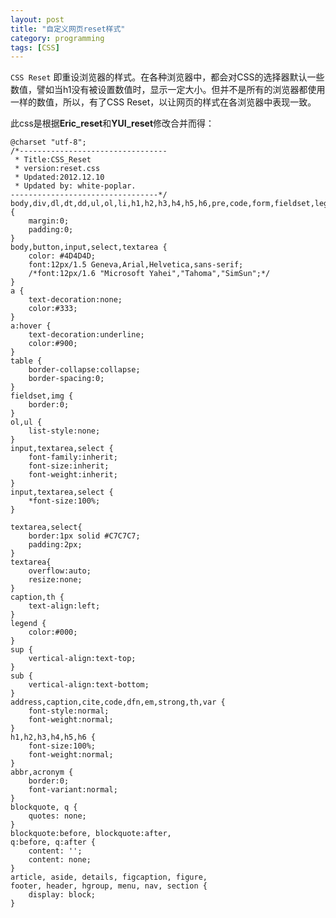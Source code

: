 ```yaml
---
layout: post
title: "自定义网页reset样式"
category: programming
tags: [CSS]
---
```


`CSS Reset` 即重设浏览器的样式。在各种浏览器中，都会对CSS的选择器默认一些数值，譬如当h1没有被设置数值时，显示一定大小。但并不是所有的浏览器都使用一样的数值，所以，有了CSS Reset，以让网页的样式在各浏览器中表现一致。
	
<!--break-->

此css是根据**Eric_reset**和**YUI_reset**修改合并而得：

	@charset "utf-8";
	/*---------------------------------
	 * Title:CSS_Reset
	 * version:reset.css
	 * Updated:2012.12.10
	 * Updated by: white-poplar.
	---------------------------------*/
	body,div,dl,dt,dd,ul,ol,li,h1,h2,h3,h4,h5,h6,pre,code,form,fieldset,legend,input,textarea,p,blockquote,th,td {
		margin:0;
		padding:0;
	}
	body,button,input,select,textarea {
		color: #4D4D4D;
		font:12px/1.5 Geneva,Arial,Helvetica,sans-serif;
		/*font:12px/1.6 "Microsoft Yahei","Tahoma","SimSun";*/
	}
	a {
		text-decoration:none;
		color:#333;
	}           
	a:hover {
		text-decoration:underline;
		color:#900;
	}    
	table {
		border-collapse:collapse;
		border-spacing:0;
	}
	fieldset,img {
		border:0;
	}
	ol,ul {
		list-style:none;
	}
	input,textarea,select {
		font-family:inherit;
		font-size:inherit;
		font-weight:inherit;
	}
	input,textarea,select {
		*font-size:100%;
	}

	textarea,select{
		border:1px solid #C7C7C7;
		padding:2px;
	}
	textarea{
		overflow:auto;
		resize:none;
	}
	caption,th {
		text-align:left;
	}
	legend {
		color:#000;
	}
	sup {
		vertical-align:text-top;
	}
	sub {
		vertical-align:text-bottom;
	}
	address,caption,cite,code,dfn,em,strong,th,var {
		font-style:normal;
		font-weight:normal;
	}
	h1,h2,h3,h4,h5,h6 {
		font-size:100%;
		font-weight:normal;
	}
	abbr,acronym {
		border:0;
		font-variant:normal;
	}
	blockquote, q {
		quotes: none;
	}
	blockquote:before, blockquote:after,
	q:before, q:after {
		content: '';
		content: none;
	}
	article, aside, details, figcaption, figure, 
	footer, header, hgroup, menu, nav, section {
		display: block;
	}